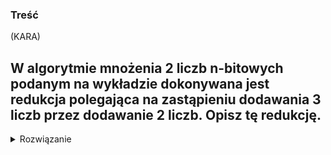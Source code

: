 ### Treść
(KARA)

W algorytmie mnożenia 2 liczb n-bitowych podanym na wykładzie dokonywana jest redukcja polegająca na zastąpieniu dodawania 3 liczb przez dodawanie 2 liczb. Opisz tę redukcję.
------
<details><summary>Rozwiązanie</summary>
<p>
a nie mnożenia 4 na mnożenie 3?

